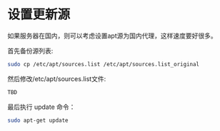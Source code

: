 # 设置更新源

如果服务器在国内，则可以考虑设置apt源为国内代理，这样速度要好很多。

首先备份源列表:

```bash
sudo cp /etc/apt/sources.list /etc/apt/sources.list_original
```

然后修改/etc/apt/sources.list文件:

```bash
TBD
```

最后执行 update 命令：

```bash
sudo apt-get update
```